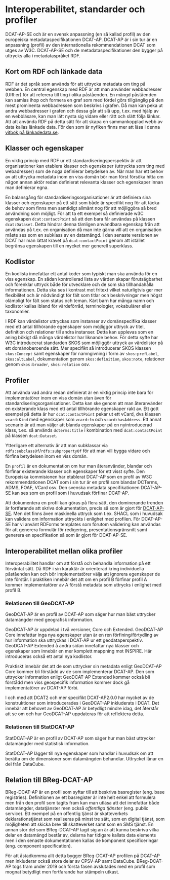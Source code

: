 # Interoperabilitet, standarder och profiler

DCAT-AP-SE och är en svensk anpassning (en så kallad profil) av den europeiska metadataspecifikationen DCAT-AP. DCAT-AP är i sin tur är en anpassning (profil) av den internationella rekommendationen DCAT som utges av W3C. DCAT-AP-SE och de metadataspecifikationer den bygger på uttrycks alla i metadataspråket RDF.

## Kort om RDF och länkade data
RDF är det språk som används för att uttrycka metadata om ting på webben. En central egenskap med RDF är att man använder webbadresser (URI:er) för att referera till ting i olika påståenden. En mängd påståenden kan samlas ihop och formera en graf som med fördel görs tillgänglig på den mest prominenta webbadressen som beskrivs i grafen. Då man kan peka ut andra webbadresser i grafen och dessa går att slå upp, t.ex. med hjälp av en webbläsare, kan man lätt nysta sig vidare eller rätt och slätt följa länkar. Att att använda RDF på detta sätt för att skapa en sammankopplad webb av data kallas länkade data. För den som är nyfiken finns mer att läsa i denna [vitbok på länkadedata.se](https://lankadedata.se/vitbok/).

## Klasser och egenskaper
En viktig princip med RDF ur ett standardiseringsperspektiv är att organisationer kan etablera klasser och egenskaper (uttryckta som ting med webadresser) som de noga definierar betydelsen av. När man har ett behov av att uttrycka metadata inom en viss domän bör man först försöka hitta om någon annan aktör redan definierat relevanta klasser och egenskaper innan man definierar egna.

En balansgång för standardiseringsorganisationer är att definiera sina klasser och egenskaper på ett sätt som både är specifikt nog för att täcka de behov som finns men samtidigt allmänt nog för att möjliggöra så bred användning som möjligt. För att ta ett exempel så definierade w3C egenskapen `dcat:contactPoint` så att den bara får användas på klassen `dcat:Dataset`. Detta hindrar denna tämligen användbara egenskap från att användas på t.ex. en organisation då man inte gärna vill att en organisation måste ses som en subklass av en datamängd. I den senaste versionen av DCAT har man lättat kravet på `dcat:contactPoint` genom att istället begränsa egenskapen till en mycket mer generell superklass.

## Kodlistor
En kodlista innefattar ett antal koder som typiskt man ska använda för en viss egenskap. En sådan kontrollerad lista av värden skapar förutsägbarhet och förenklar uttryck både för utvecklare och de som ska tillhandahålla informationen. Detta ska ses i kontrast mot fritext vilket naturligtvis ger mer flexibilitet och är nödvändigt för fält som titlar och beskrivningar men högst olämpligt för fält som status och teman. Kärt barn har många namn och kodlistor kallas ibland för värdeförråd, terminologier, vokabulärer eller taxonomier.

I RDF kan värdelistor uttryckas som instanser av domänspecifika klasser med ett antal tillhörande egenskaper som möjliggör uttryck av titel, definition och relationer till andra instanser. Detta kan upplevas som en aning bökigt då många värdelistor har liknande behov. För detta syfte har W3C introducerat standarden SKOS som möjliggör uttryck av värdelistor på ett domänoberoende sätt. Mer specifikt så introducerar SKOS klassen `skos:Concept` samt egenskaper för namngivning i form av `skos:prefLabel`, `skos:altLabel`, dokumentation genom `skos:definition`, `skos:note`, relationer genom `skos:broader`, `skos:relation` osv.

## Profiler
Att använda vad andra redan definierat är en viktig princip inte bara för implementatörer inom en viss domän utan även för standardiseringsorganisationer. Detta kan ske genom att man återanvänder en existerande klass med ett antal tillhörande egenskaper rakt av. Ett gott exempel på detta är hur `dcat:contactPoint` pekar ut ett vCard, dvs klassen `vcard:Kind` med egenskaper som `vcard:fn` och `vcard:hasAddress`. Ett annat scenario är att man väljer att blanda egenskaper på en nyintroducerad klass, t.ex. så används `dcterms:title` i kombination med `dcat:contactPoint` på klassen `dcat:Dataset`.

Ytterligare ett alternativ är att man subklassar via `rdfs:subclassOf`/`rdfs:subpropertyOf` för att man vill bygga vidare och förfina betydelsen inom en viss domän.

En `profil` är en dokumentation om hur man återanvänder, blandar och förfinar existerande klasser och egenskaper för ett visst syfte. Den Europeiska kommisionen har etablerat DCAT-AP som en profil av W3C rekommendationen DCAT som i sin tur är en profil som blandar DCTerms, ADMS, FOAF, VCard osv. Den svenska metadata specifikationen DCAT-AP-SE kan ses som en profil som i huvudsak förfinar DCAT-AP.

Att dokumentera en profil kan göras på flera sätt, den dominerande trenden är fortfarande att skriva dokumentation, precis så som är gjort för [DCAT-AP-SE](../sv). Men det finns även maskinella uttryck som t.ex. SHACL som i huvudsak kan validera om information uttryckts i enlighet med profilen. För DCAT-AP-SE har vi använt RDForms templates som förutom validering kan användas för att generera formulär för redigering, presentationsgränsnitt samt generera en specifikation så som är gjort för DCAT-AP-SE.

## Interoperabilitet mellan olika profiler

Interoperabilitet handlar om att förstå och behandla information på ett förväntat sätt. Då RDF i sin karaktär är orienterad kring individuella påståenden kan och bör implementatörer välja att ignorera egenskaper de inte förstår. I praktiken innebär det att om en profil B förfinar profil A kommer implementatörer av A förstå metadata som uttrycks i enlighet med profil B.

### Relationen till GeoDCAT-AP
GeoDCAT-AP är en profil av DCAT-AP som säger hur man bäst uttrycker datamängder med geografisk information.

GeoDCAT-AP är uppdelad i två versioner, Core och Extended. GeoDCAT-AP Core innefattar inga nya egenskaper utan är en ren förfining/förtydling av hur information ska uttryckas i DCAT-AP ur ett geodataperspektiv. GeoDCAT-AP Extended å andra sidan innefattar nya klasser och egenskaper som innebär en mer komplett mappning mot INSPIRE. Här introduceras också ett antal nya kodlistor.

Praktiskt innebär det att de som uttrycker sin metadata enligt GeoDCAT-AP Core kommer bli förstådd av de som implementerar DCAT-AP. Den som uttrycker information enligt GeoDCAT-AP Extended kommer också bli förstådd men viss geospecifik information kommer dock gå implementatörer av DCAT-AP förbi.

I och med att DCAT2 och mer specifikt DCAT-AP2.0.0 har mycket av de konstruktioner som introducerades i GeoDCAT-AP inkluderats i DCAT. Det innebär att behovet av GeoDCAT-AP är betydligt mindre idag, det återstår att se om och hur GeoDCAT-AP uppdateras för att reflektera detta.

### Relationen till StatDCAT-AP
StatDCAT-AP är en profil av DCAT-AP som säger hur man bäst uttrycker datamängder med statistisk information.

StatDCAT-AP lägger till nya egenskaper som handlar i huvudsak om att berätta om de dimensioner som datamängden behandlar. Uttrycket lånar en del från DataCube.

## Relation till BReg-DCAT-AP
BReg-DCAT-AP är en profil som syftar till att beskriva basregister (eng. base registries). Definitionen av ett basregister är inte helt enkel att formulera men från den profil som tagits fram kan man utläsa att det innefattar både datamängder, datatjänster men också *offentliga tjänster* (eng. public service). Ett exempel på en offentlig tjänst är skatteverkets deklarationstjänst som realiseras på minst tre sätt, som en digital tjänst, som möjligheten att skicka brev till skatteverket samt som en SMS tjänst. En annan stor del som BReg-DCAT-AP tagit sig an är att kunna beskriva vilka delar en datamängd består av, delarna har tidigare kallats data elements men i den senaste dokumentationen kallas de komponent specificeringar (eng. component specification).

För att åstadkomma allt detta bygger BReg-DCAT-AP profilen på DCAT-AP men inkluderar också stora delar av CPSV-AP samt DataCube. BReg-DCAT-AP togs fram under 2019 och första fasen avslutades med en profil som mognat betydligt men fortfarande har stämpeln utkast.
